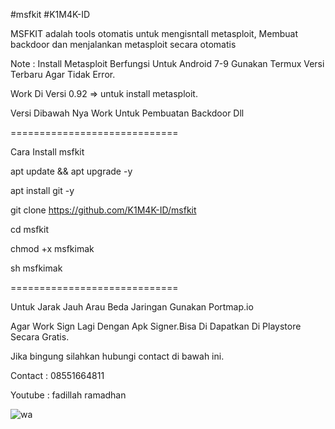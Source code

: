 #msfkit
#K1M4K-ID

MSFKIT adalah tools otomatis 
untuk mengisntall metasploit,
Membuat backdoor dan menjalankan metasploit 
secara otomatis

Note : Install Metasploit Berfungsi Untuk Android 7-9
Gunakan Termux Versi Terbaru Agar Tidak Error.

Work Di Versi 0.92 => untuk install metasploit.

Versi Dibawah Nya Work Untuk Pembuatan Backdoor Dll

=============================

Cara Install msfkit

apt update && apt upgrade -y

apt install git -y

git clone https://github.com/K1M4K-ID/msfkit

cd msfkit

chmod +x msfkimak

sh msfkimak

=============================

Untuk Jarak Jauh Arau Beda Jaringan 
Gunakan Portmap.io

Agar Work Sign Lagi Dengan Apk Signer.Bisa Di Dapatkan
Di Playstore Secara Gratis.

Jika bingung silahkan hubungi contact di bawah ini.

Contact : 08551664811

Youtube : fadillah ramadhan

![wa](https://user-images.githubusercontent.com/46388169/82024674-56a5a080-96ba-11ea-8e8a-0e047890e7df.jpeg)

